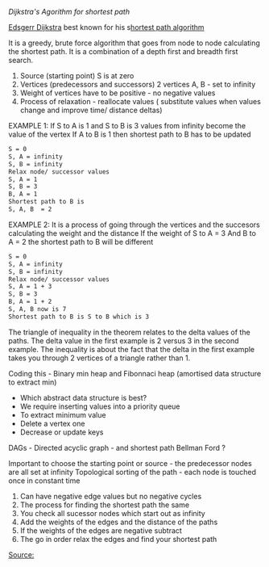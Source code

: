 
_Dijkstra's Agorithm for shortest path_

[Edsgerr Dijkstra](https://en.wikipedia.org/wiki/Edsger_W._Dijkstra) best known for his s[hortest path algorithm](https://en.wikipedia.org/wiki/Dijkstra%27s_algorithm)

It is a greedy, brute force algorithm that goes from node to node calculating the shortest path. It is a combination of a depth first and breadth first search.

1. Source (starting point) S is at zero
2. Vertices (predecessors and successors) 2 vertices A, B - set to infinity
3. Weight of vertices have to be positive - no negative values
4. Process of relaxation - reallocate values ( substitute values when values change and improve time/ distance deltas)

EXAMPLE 1:
If S to A is 1 and S to B is 3 values from infinity become the value of the vertex
If A to B is 1 then shortest path to B has to be updated

```markdown
S = 0
S, A = infinity
S, B = infinity
Relax node/ successor values
S, A = 1
S, B = 3
B, A = 1
Shortest path to B is 
S, A, B  = 2
```

EXAMPLE 2:
It is a process of going through the vertices and the succesors calculating the weight and the distance
If the weight of S to A = 3
And B to A = 2 the shortest path to B will be different

```markdown
S = 0
S, A = infinity
S, B = infinity
Relax node/ successor values
S, A = 1 + 3
S, B = 3 
B, A = 1 + 2
S, A, B now is 7
Shortest path to B is S to B which is 3
```

The triangle of inequality in the theorem relates to the delta values of the paths. The delta value in the first example is 2 versus 3 in the second example. The inequality is about the fact that the delta in the first example takes you through 2 vertices of a triangle rather than 1.

Coding this - Binary min heap and Fibonnaci heap (amortised data structure to extract min)

- Which abstract data structure is best?
- We require inserting values into a priority queue
- To extract minimum value
- Delete a vertex one
- Decrease or update keys

DAGs - Directed acyclic graph - and shortest path
Bellman Ford ?

Important to choose the starting point or source - the predecessor nodes are all set at infinity
Topological sorting of the path - each node is touched once in constant time

1. Can have negative edge values but no negative cycles
2. The process for finding the shortest path the same
3. You check all sucessor nodes which start out as infinity
4. Add the weights of the edges and the distance of the paths
5. If the weights of the edges are negative subtract
6. The go in order relax the edges and find your shortest path


[Source:](https://www.youtube.com/watch?v=2E7MmKv0Y24&t=552s&ab_channel=MITOpenCourseWare)
